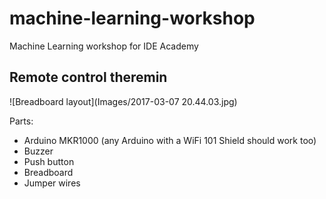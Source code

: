 # machine-learning-workshop
Machine Learning workshop for IDE Academy

## Remote control theremin

![Breadboard layout](Images/2017-03-07 20.44.03.jpg)

Parts:

* Arduino MKR1000 (any Arduino with a WiFi 101 Shield should work too)
* Buzzer
* Push button
* Breadboard
* Jumper wires